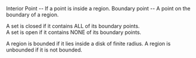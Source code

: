 Interior Point -- If a point is inside a region.
Boundary point -- A point on the boundary of a region.

A set is closed if it contains ALL of its boundary points.  
A set is open if it contains NONE of its boundary points.

A region is bounded if it lies inside a disk of finite radius. A region is unbounded if it is not bounded.



